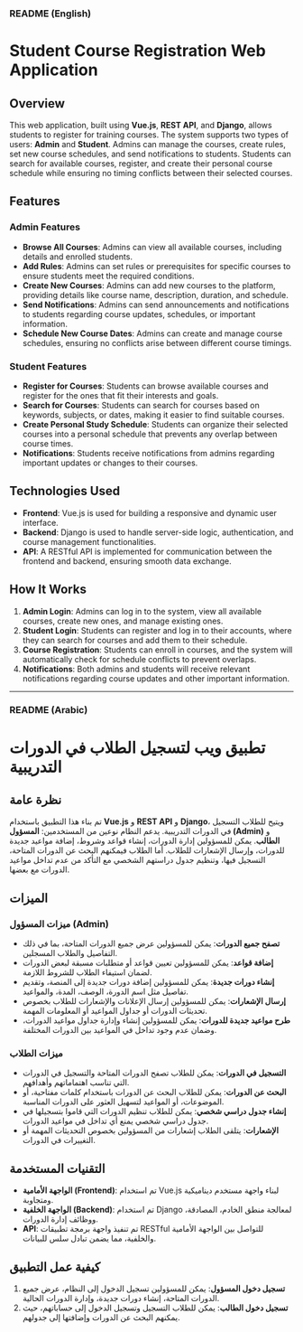 ### README (English)

# Student Course Registration Web Application

## Overview
This web application, built using **Vue.js**, **REST API**, and **Django**, allows students to register for training courses. The system supports two types of users: **Admin** and **Student**. Admins can manage the courses, create rules, set new course schedules, and send notifications to students. Students can search for available courses, register, and create their personal course schedule while ensuring no timing conflicts between their selected courses.

## Features

### Admin Features
- **Browse All Courses**: Admins can view all available courses, including details and enrolled students.
- **Add Rules**: Admins can set rules or prerequisites for specific courses to ensure students meet the required conditions.
- **Create New Courses**: Admins can add new courses to the platform, providing details like course name, description, duration, and schedule.
- **Send Notifications**: Admins can send announcements and notifications to students regarding course updates, schedules, or important information.
- **Schedule New Course Dates**: Admins can create and manage course schedules, ensuring no conflicts arise between different course timings.

### Student Features
- **Register for Courses**: Students can browse available courses and register for the ones that fit their interests and goals.
- **Search for Courses**: Students can search for courses based on keywords, subjects, or dates, making it easier to find suitable courses.
- **Create Personal Study Schedule**: Students can organize their selected courses into a personal schedule that prevents any overlap between course times.
- **Notifications**: Students receive notifications from admins regarding important updates or changes to their courses.

## Technologies Used
- **Frontend**: Vue.js is used for building a responsive and dynamic user interface.
- **Backend**: Django is used to handle server-side logic, authentication, and course management functionalities.
- **API**: A RESTful API is implemented for communication between the frontend and backend, ensuring smooth data exchange.

## How It Works
1. **Admin Login**: Admins can log in to the system, view all available courses, create new ones, and manage existing ones.
2. **Student Login**: Students can register and log in to their accounts, where they can search for courses and add them to their schedule.
3. **Course Registration**: Students can enroll in courses, and the system will automatically check for schedule conflicts to prevent overlaps.
4. **Notifications**: Both admins and students will receive relevant notifications regarding course updates and other important information.

---

### README (Arabic)

# تطبيق ويب لتسجيل الطلاب في الدورات التدريبية

## نظرة عامة
تم بناء هذا التطبيق باستخدام **Vue.js** و **REST API** و **Django**، ويتيح للطلاب التسجيل في الدورات التدريبية. يدعم النظام نوعين من المستخدمين: **المسؤول (Admin)** و **الطالب**. يمكن للمسؤولين إدارة الدورات، إنشاء قواعد وشروط، إضافة مواعيد جديدة للدورات، وإرسال الإشعارات للطلاب. أما الطلاب فيمكنهم البحث عن الدورات المتاحة، التسجيل فيها، وتنظيم جدول دراستهم الشخصي مع التأكد من عدم تداخل مواعيد الدورات مع بعضها.

## الميزات

### ميزات المسؤول (Admin)
- **تصفح جميع الدورات**: يمكن للمسؤولين عرض جميع الدورات المتاحة، بما في ذلك التفاصيل والطلاب المسجلين.
- **إضافة قواعد**: يمكن للمسؤولين تعيين قواعد أو متطلبات مسبقة لبعض الدورات لضمان استيفاء الطلاب للشروط اللازمة.
- **إنشاء دورات جديدة**: يمكن للمسؤولين إضافة دورات جديدة إلى المنصة، وتقديم تفاصيل مثل اسم الدورة، الوصف، المدة، والمواعيد.
- **إرسال الإشعارات**: يمكن للمسؤولين إرسال الإعلانات والإشعارات للطلاب بخصوص تحديثات الدورات أو جداول المواعيد أو المعلومات المهمة.
- **طرح مواعيد جديدة للدورات**: يمكن للمسؤولين إنشاء وإدارة جداول مواعيد الدورات، وضمان عدم وجود تداخل في المواعيد بين الدورات المختلفة.

### ميزات الطلاب
- **التسجيل في الدورات**: يمكن للطلاب تصفح الدورات المتاحة والتسجيل في الدورات التي تناسب اهتماماتهم وأهدافهم.
- **البحث عن الدورات**: يمكن للطلاب البحث عن الدورات باستخدام كلمات مفتاحية، أو الموضوعات، أو المواعيد لتسهيل العثور على الدورات المناسبة.
- **إنشاء جدول دراسي شخصي**: يمكن للطلاب تنظيم الدورات التي قاموا بتسجيلها في جدول دراسي شخصي يمنع أي تداخل في مواعيد الدورات.
- **الإشعارات**: يتلقى الطلاب إشعارات من المسؤولين بخصوص التحديثات المهمة أو التغييرات في الدورات.

## التقنيات المستخدمة
- **الواجهة الأمامية (Frontend)**: تم استخدام Vue.js لبناء واجهة مستخدم ديناميكية ومتجاوبة.
- **الواجهة الخلفية (Backend)**: تم استخدام Django لمعالجة منطق الخادم، المصادقة، ووظائف إدارة الدورات.
- **API**: تم تنفيذ واجهة برمجة تطبيقات RESTful للتواصل بين الواجهة الأمامية والخلفية، مما يضمن تبادل سلس للبيانات.

## كيفية عمل التطبيق
1. **تسجيل دخول المسؤول**: يمكن للمسؤولين تسجيل الدخول إلى النظام، عرض جميع الدورات المتاحة، إنشاء دورات جديدة، وإدارة الدورات الحالية.
2. **تسجيل دخول الطالب**: يمكن للطلاب التسجيل وتسجيل الدخول إلى حساباتهم، حيث يمكنهم البحث عن الدورات وإضافتها إلى جدولهم.
